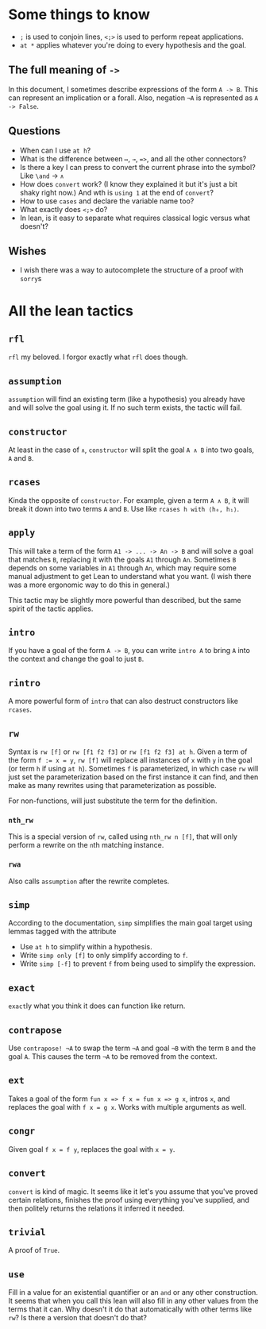 # Some things to know
- `;` is used to conjoin lines, `<;>` is used to perform repeat applications.
- `at *` applies whatever you're doing to every hypothesis and the goal.

## The full meaning of `->`
In this document, I sometimes describe expressions of the form `A -> B`. This can represent an implication or a forall. Also, negation `¬A` is represented as `A -> False`.

## Questions
- When can I use `at h`?
- What is the difference between `↦`, `→`, `=>`, and all the other connectors?
- Is there a key I can press to convert the current phrase into the symbol? Like `\and` -> `∧`
- How does `convert` work? (I know they explained it but it's just a bit shaky right now.) And wth is `using 1` at the end of `convert`?
- How to use `cases` and declare the variable name too?
- What exactly does `<;>` do?
- In lean, is it easy to separate what requires classical logic versus what doesn't?

## Wishes
- I wish there was a way to autocomplete the structure of a proof with `sorry`s

# All the lean tactics

## `rfl`
`rfl` my beloved. I forgor exactly what `rfl` does though.

## `assumption`
`assumption` will find an existing term (like a hypothesis) you already have and will solve the goal using it. If no such term exists, the tactic will fail.

## `constructor`
At least in the case of `∧`, `constructor` will split the goal `A ∧ B` into two goals, `A` and `B`.

## `rcases`
Kinda the opposite of `constructor`. For example, given a term `A ∧ B`, it will break it down into two terms `A` and `B`. Use like `rcases h with ⟨h₀, h₁⟩`.

## `apply`
This will take a term of the form `A1 -> ... -> An -> B` and will solve a goal that matches `B`, replacing it with the goals `A1` through `An`. Sometimes `B` depends on some variables in `A1` through `An`, which may require some manual adjustment to get Lean to understand what you want. (I wish there was a more ergonomic way to do this in general.)

This tactic may be slightly more powerful than described, but the same spirit of the tactic applies.

## `intro`
If you have a goal of the form `A -> B`, you can write `intro A` to bring `A` into the context and change the goal to just `B`.

## `rintro`
A more powerful form of `intro` that can also destruct constructors like `rcases`.

## `rw`
Syntax is `rw [f]` or `rw [f1 f2 f3]` or `rw [f1 f2 f3] at h`. Given a term of the form `f := x = y`, `rw [f]` will replace all instances of `x` with `y` in the goal (or term `h` if using `at h`). Sometimes `f` is parameterized, in which case `rw` will just set the parameterization based on the first instance it can find, and then make as many rewrites using that parameterization as possible.

For non-functions, will just substitute the term for the definition.

### `nth_rw`
This is a special version of `rw`, called using `nth_rw n [f]`, that will only perform a rewrite on the `n`th matching instance.

### `rwa`
Also calls `assumption` after the rewrite completes.

## `simp`
According to the documentation, `simp` simplifies the main goal target using lemmas tagged with the attribute
- Use `at h` to simplify within a hypothesis.
- Write `simp only [f]` to only simplify according to `f`.
- Write `simp [-f]` to prevent `f` from being used to simplify the expression.


## `exact`
`exact`ly what you think it does
can function like return.

## `contrapose`
Use `contrapose! ¬A` to swap the term `¬A` and goal `¬B` with the term `B` and the goal `A`. This causes the term `¬A` to be removed from the context.

## `ext`
Takes a goal of the form `fun x => f x = fun x => g x`, intros `x`, and replaces the goal with `f x = g x`. Works with multiple arguments as well.

## `congr`
Given goal `f x = f y`, replaces the goal with `x = y`.

## `convert`
`convert` is kind of magic. It seems like it let's you assume that you've proved certain relations, finishes the proof using everything you've supplied, and then politely returns the relations it inferred it needed.

## `trivial`
A proof of `True`.

## `use`
Fill in a value for an existential quantifier or an `and` or any other construction.
It seems that when you call this lean will also fill in any other values from the terms that it can. Why doesn't it do that automatically with other terms like `rw`? Is there a version that doesn't do that?
